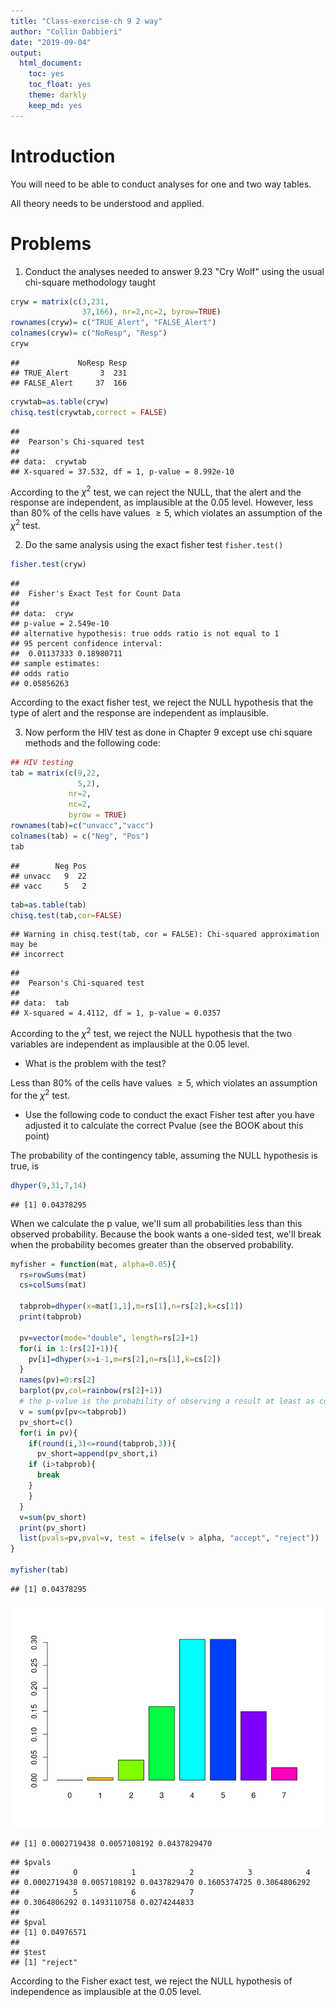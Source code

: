 ```yaml
---
title: "Class-exercise-ch 9 2 way"
author: "Collin Dabbieri"
date: "2019-09-04"
output: 
  html_document:
    toc: yes
    toc_float: yes
    theme: darkly
    keep_md: yes
---
```




# Introduction

You will need to be able to conduct analyses for one and two way tables.

All theory needs to be understood and applied.

# Problems

1. Conduct the analyses needed to answer 9.23 "Cry Wolf" using the usual chi-square methodology taught


```r
cryw = matrix(c(3,231,
                37,166), nr=2,nc=2, byrow=TRUE)
rownames(cryw)= c("TRUE_Alert", "FALSE_Alert")
colnames(cryw)= c("NoResp", "Resp")
cryw
```

```
##             NoResp Resp
## TRUE_Alert       3  231
## FALSE_Alert     37  166
```

```r
crywtab=as.table(cryw)
chisq.test(crywtab,correct = FALSE)
```

```
## 
## 	Pearson's Chi-squared test
## 
## data:  crywtab
## X-squared = 37.532, df = 1, p-value = 8.992e-10
```

According to the $\chi ^2$ test, we can reject the NULL, that the alert and the response are independent, as implausible at the 0.05 level. However, less than 80% of the cells have values $\geq 5$, which violates an assumption of the $\chi ^2$ test.


2. Do the same analysis using the exact fisher test `fisher.test()`


```r
fisher.test(cryw)
```

```
## 
## 	Fisher's Exact Test for Count Data
## 
## data:  cryw
## p-value = 2.549e-10
## alternative hypothesis: true odds ratio is not equal to 1
## 95 percent confidence interval:
##  0.01137333 0.18980711
## sample estimates:
## odds ratio 
## 0.05856263
```

According to the exact fisher test, we reject the NULL hypothesis that the type of alert and the response are independent as implausible.

3. Now perform the HIV test as done in Chapter 9 except use chi square methods and the  following code:

```r
## HIV testing
tab = matrix(c(9,22,
               5,2),
             nr=2,
             nc=2, 
             byrow = TRUE)
rownames(tab)=c("unvacc","vacc")
colnames(tab) = c("Neg", "Pos")
tab
```

```
##        Neg Pos
## unvacc   9  22
## vacc     5   2
```

```r
tab=as.table(tab)
chisq.test(tab,cor=FALSE)
```

```
## Warning in chisq.test(tab, cor = FALSE): Chi-squared approximation may be
## incorrect
```

```
## 
## 	Pearson's Chi-squared test
## 
## data:  tab
## X-squared = 4.4112, df = 1, p-value = 0.0357
```
According to the $\chi ^2$ test, we reject the NULL hypothesis that the two variables are independent as implausible at the 0.05 level.

  + What is the problem with the test?
  
  Less than 80% of the cells have values $\geq 5$, which violates an assumption for the $\chi ^2$ test. 
  
  + Use the following code to conduct the exact Fisher test after you have adjusted it to calculate the correct Pvalue (see the BOOK about this point)
  
  The probability of the contingency table, assuming the NULL hypothesis is true, is 
  

```r
dhyper(9,31,7,14)
```

```
## [1] 0.04378295
```
  
When we calculate the p value, we'll sum all probabilities less than this observed probability. Because the book wants a one-sided test, we'll break when the probability becomes greater than the observed probability.
  

```r
myfisher = function(mat, alpha=0.05){
  rs=rowSums(mat)
  cs=colSums(mat)

  tabprob=dhyper(x=mat[1,1],m=rs[1],n=rs[2],k=cs[1])
  print(tabprob)

  pv=vector(mode="double", length=rs[2]+1)
  for(i in 1:(rs[2]+1)){
    pv[i]=dhyper(x=i-1,m=rs[2],n=rs[1],k=cs[2])
  }
  names(pv)=0:rs[2]
  barplot(pv,col=rainbow(rs[2]+1))
  # the p-value is the probability of observing a result at least as contradictory to the NULL as the observed contingency table, so we sum the p-values that are less than the observed p-value
  v = sum(pv[pv<=tabprob])
  pv_short=c()
  for(i in pv){
    if(round(i,3)<=round(tabprob,3)){
      pv_short=append(pv_short,i)
    if (i>tabprob){
      break
    }
    }
  }
  v=sum(pv_short)
  print(pv_short)
  list(pvals=pv,pval=v, test = ifelse(v > alpha, "accept", "reject"))
}

myfisher(tab)
```

```
## [1] 0.04378295
```

![](class-exercise-2way-tabs_Dabbieri_files/figure-html/unnamed-chunk-5-1.png)<!-- -->

```
## [1] 0.0002719438 0.0057108192 0.0437829470
```

```
## $pvals
##            0            1            2            3            4 
## 0.0002719438 0.0057108192 0.0437829470 0.1605374725 0.3064806292 
##            5            6            7 
## 0.3064806292 0.1493110758 0.0274244833 
## 
## $pval
## [1] 0.04976571
## 
## $test
## [1] "reject"
```
  
According to the Fisher exact test, we reject the NULL hypothesis of independence as implausible at the 0.05 level.
